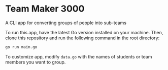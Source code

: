 # Team Maker 3000

A CLI app for converting groups of people into sub-teams

To run this app, have the latest Go version installed on your machine. Then, clone this repository and run the following command in the root directory:

```bash
go run main.go
```

To customize app, modify `data.go` with the names of students or team members you want to group.